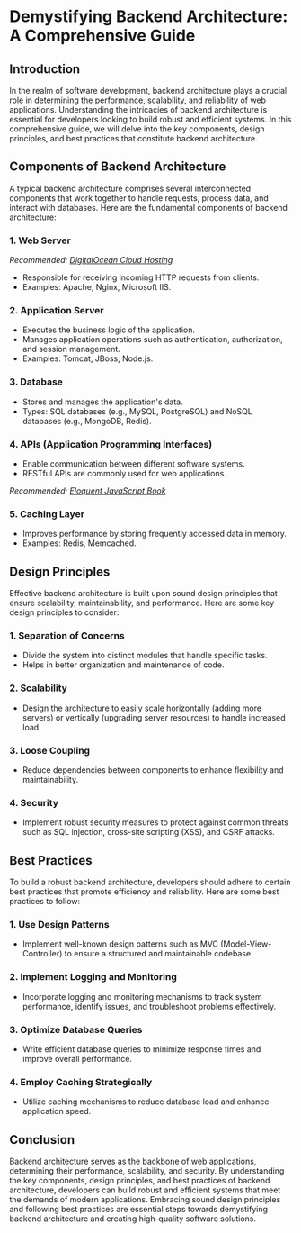 # Demystifying Backend Architecture: A Comprehensive Guide

## Introduction

In the realm of software development, backend architecture plays a crucial role in determining the performance, scalability, and reliability of web applications. Understanding the intricacies of backend architecture is essential for developers looking to build robust and efficient systems. In this comprehensive guide, we will delve into the key components, design principles, and best practices that constitute backend architecture.

## Components of Backend Architecture

A typical backend architecture comprises several interconnected components that work together to handle requests, process data, and interact with databases. Here are the fundamental components of backend architecture:

### 1. Web Server

*Recommended: <a href="https://digitalocean.com" target="_blank" rel="nofollow sponsored">DigitalOcean Cloud Hosting</a>*


- Responsible for receiving incoming HTTP requests from clients.
- Examples: Apache, Nginx, Microsoft IIS.

### 2. Application Server

- Executes the business logic of the application.
- Manages application operations such as authentication, authorization, and session management.
- Examples: Tomcat, JBoss, Node.js.

### 3. Database

- Stores and manages the application's data.
- Types: SQL databases (e.g., MySQL, PostgreSQL) and NoSQL databases (e.g., MongoDB, Redis).

### 4. APIs (Application Programming Interfaces)

- Enable communication between different software systems.
- RESTful APIs are commonly used for web applications.

*Recommended: <a href="https://amazon.com/dp/B07C3KLQWX?tag=aiblogcontent-20" target="_blank" rel="nofollow sponsored">Eloquent JavaScript Book</a>*


### 5. Caching Layer

- Improves performance by storing frequently accessed data in memory.
- Examples: Redis, Memcached.

## Design Principles

Effective backend architecture is built upon sound design principles that ensure scalability, maintainability, and performance. Here are some key design principles to consider:

### 1. Separation of Concerns

- Divide the system into distinct modules that handle specific tasks.
- Helps in better organization and maintenance of code.

### 2. Scalability

- Design the architecture to easily scale horizontally (adding more servers) or vertically (upgrading server resources) to handle increased load.

### 3. Loose Coupling

- Reduce dependencies between components to enhance flexibility and maintainability.

### 4. Security

- Implement robust security measures to protect against common threats such as SQL injection, cross-site scripting (XSS), and CSRF attacks.

## Best Practices

To build a robust backend architecture, developers should adhere to certain best practices that promote efficiency and reliability. Here are some best practices to follow:

### 1. Use Design Patterns

- Implement well-known design patterns such as MVC (Model-View-Controller) to ensure a structured and maintainable codebase.

### 2. Implement Logging and Monitoring

- Incorporate logging and monitoring mechanisms to track system performance, identify issues, and troubleshoot problems effectively.

### 3. Optimize Database Queries

- Write efficient database queries to minimize response times and improve overall performance.

### 4. Employ Caching Strategically

- Utilize caching mechanisms to reduce database load and enhance application speed.

## Conclusion

Backend architecture serves as the backbone of web applications, determining their performance, scalability, and security. By understanding the key components, design principles, and best practices of backend architecture, developers can build robust and efficient systems that meet the demands of modern applications. Embracing sound design principles and following best practices are essential steps towards demystifying backend architecture and creating high-quality software solutions.